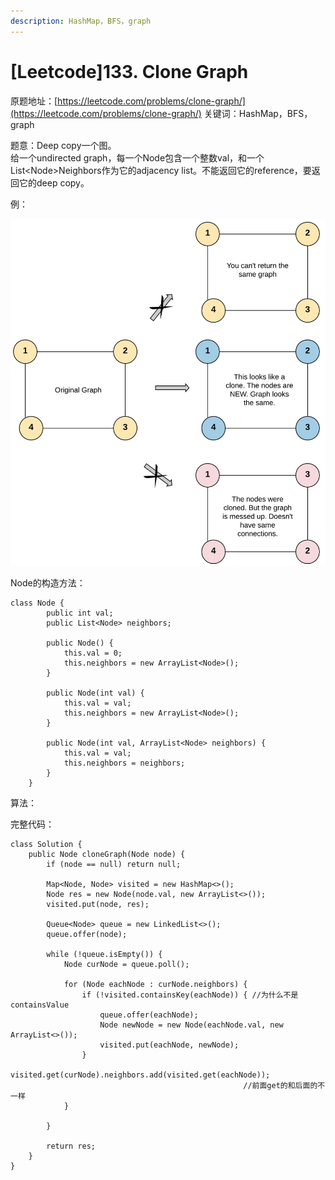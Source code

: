 ```yaml
---
description: HashMap，BFS，graph
---
```


# \[Leetcode\]133. Clone Graph

原题地址：[https://leetcode.com/problems/clone-graph/](https://leetcode.com/problems/clone-graph/) 关键词：HashMap，BFS，graph

题意：Deep copy一个图。   
给一个undirected graph，每一个Node包含一个整数val，和一个List&lt;Node&gt;Neighbors作为它的adjacency list。不能返回它的reference，要返回它的deep copy。

例：

![](../.gitbook/assets/133_clone_graph_question.png)

Node的构造方法：

```text
class Node {
		public int val;
		public List<Node> neighbors;

		public Node() {
			this.val = 0;
			this.neighbors = new ArrayList<Node>();
		}

		public Node(int val) {
			this.val = val;
			this.neighbors = new ArrayList<Node>();
		}

		public Node(int val, ArrayList<Node> neighbors) {
			this.val = val;
			this.neighbors = neighbors;
		}
	}
```



算法：







完整代码：

```text
class Solution {
    public Node cloneGraph(Node node) {
        if (node == null) return null;
        
        Map<Node, Node> visited = new HashMap<>();
        Node res = new Node(node.val, new ArrayList<>());
        visited.put(node, res);
        
        Queue<Node> queue = new LinkedList<>();
        queue.offer(node);
        
        while (!queue.isEmpty()) {
            Node curNode = queue.poll();
            
            for (Node eachNode : curNode.neighbors) {             
                if (!visited.containsKey(eachNode)) { //为什么不是containsValue
                    queue.offer(eachNode);
                    Node newNode = new Node(eachNode.val, new ArrayList<>());
                    visited.put(eachNode, newNode);
                }
                visited.get(curNode).neighbors.add(visited.get(eachNode)); 
                                                    //前面get的和后面的不一样
            } 
            
        }
        
        return res;
    }
}
```







